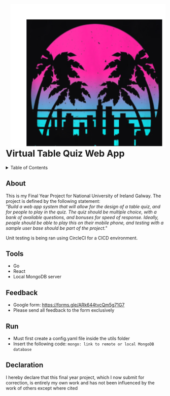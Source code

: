 <img src="front-end/src/img/logo.png" align="right" />

# Virtual Table Quiz Web App

<!-- TABLE OF CONTENTS -->
<details>
  <summary>Table of Contents</summary>
  <ol>
    <li>
      <a href="#about">About</a>
    </li>
    <li>
       <a href="#tools">Tools</a>
    </li>
    <li>
       <a href="#feedback">Feedback</a>
    </li>
    <li>
       <a href="#run">Run</a>
    </li>
    <li>
       <a href="#declaration">Declaration</a>
    </li>
  </ol>
</details>

<!-- ABOUT -->
## About
This is my Final Year Project for National University of Ireland Galway. The project is defined by the following statement:<br>
*"Build a web app system that will allow for the design of a table quiz, and for people to play in the quiz. The quiz should
be multiple choice, with a bank of available questions, and bonuses for speed of response. Ideally, people should be able
to play this on their mobile phone, and testing with a sample user base should be part of the project."* <br>

Unit testing is being ran using CircleCI for a CICD environment.

<!-- TOOLS -->
## Tools
- Go
- React
- Local MongoDB server

<!-- FEEDBACK -->
## Feedback
- Google form: https://forms.gle/ARk644tvcQm5g71G7
- Please send all feedback to the form exclusively

<!-- RUN -->
## Run
- Must first create a config.yaml file inside the utils folder
- Insert the following code: ```mongo: link to remote or local MongoDB database```

<!-- DECLARATION -->
## Declaration
I hereby declare that this final year project, which I now submit for correction, is entirely my own
work and has not been influenced by the work of others except where cited
